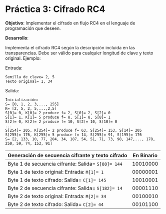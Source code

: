 # Práctica 3: Cifrado RC4

**Objetivo**: Implementar el cifrado en flujo RC4 en el lenguaje de programación que deseen.

**Desarrollo**:

Implementa el cifrado RC4 según la descripción incluida en las transparencias. Debe ser válido para cualquier longitud de clave y texto original.
Ejemplo:

Entrada:

    Semilla de clave= 2, 5
    Texto original= 1, 34

Salida:

    Inicialización:
    S= [0, 1, 2, 3,..., 255]
    K= [2, 5, 2, 5,...,2,5]
    S[0]= 0, K[0]= 2 produce f= 2, S[0]= 2, S[2]= 0
    S[1]= 1, K[1]= 5 produce f= 8, S[1]= 8, S[8]= 1
    S[2]= 0, K[2]= 2 produce f= 10, S[2]= 10, S[10]= 0
    ...
    S[254]= 205, K[254]= 2 produce f= 63, S[254]= 153, S[14]= 205
    S[255]= 176, K[255]= 5 produce f= 14, S[255]= 91, S[195]= 176
    S= [2, 133, 10, 77, 204, 34, 187, 54, 51, 71, 73, 98, 147,..., 178, 250, 59, 74, 153, 91]


| Generación de secuencia cifrante y texto cifrado   | En Binario |
|----------------------------------------------------|------------|
| Byte 1 de secuencia cifrante: Salida= `S[88]= 144` | 10010000 |
| Byte 1 de texto original: Entrada: `M[1]= 1`       | 00000001 |
| Byte 1 de texto cifrado: Salida= `C[1]= 145`       | 10010001 |
| Byte 2 de secuencia cifrante: Salida= `S[182]= 14` | 00001110 |
| Byte 2 de texto original: Entrada: `M[2]= 34`      | 00100010 |
| Byte 2 de texto cifrado: Salida= `C[2]= 44`        | 00101100 |

